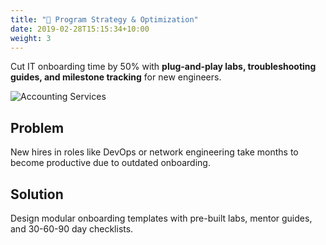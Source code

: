 ```yaml
---
title: "🚀 Program Strategy & Optimization"
date: 2019-02-28T15:15:34+10:00
weight: 3
---
```


Cut IT onboarding time by 50% with **plug-and-play labs, troubleshooting guides, and milestone tracking** for new engineers.

![Accounting Services](/lukofolio/images/austin-distel-nGc5RT2HmF0-unsplash.jpg)

## Problem

New hires in roles like DevOps or network engineering take months to become productive due to outdated onboarding.

## Solution

Design modular onboarding templates with pre-built labs, mentor guides, and 30-60-90 day checklists.
